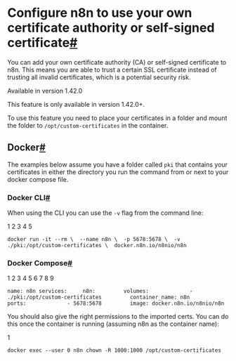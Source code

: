 [](https://github.com/n8n-io/n8n-docs/edit/main/docs/hosting/configuration/configuration-examples/custom-certificate-authority.md "Edit this page")

# Configure n8n to use your own certificate authority or self-signed certificate[#](#configure-n8n-to-use-your-own-certificate-authority-or-self-signed-certificate "Permanent link")

You can add your own certificate authority (CA) or self-signed certificate to n8n. This means you are able to trust a certain SSL certificate instead of trusting all invalid certificates, which is a potential security risk.

Available in version 1.42.0

This feature is only available in version 1.42.0+.

To use this feature you need to place your certificates in a folder and mount the folder to `/opt/custom-certificates` in the container.

## Docker[#](#docker "Permanent link")

The examples below assume you have a folder called `pki` that contains your certificates in either the directory you run the command from or next to your docker compose file.

### Docker CLI[#](#docker-cli "Permanent link")

When using the CLI you can use the `-v` flag from the command line:

1
2
3
4
5

`docker run -it --rm \  --name n8n \  -p 5678:5678 \  -v ./pki:/opt/custom-certificates \  docker.n8n.io/n8nio/n8n`

### Docker Compose[#](#docker-compose "Permanent link")

1
2
3
4
5
6
7
8
9

`name: n8n services:     n8n:         volumes:             - ./pki:/opt/custom-certificates         container_name: n8n         ports:             - 5678:5678         image: docker.n8n.io/n8nio/n8n`

You should also give the right permissions to the imported certs. You can do this once the container is running (assuming n8n as the container name):

1

`docker exec --user 0 n8n chown -R 1000:1000 /opt/custom-certificates`